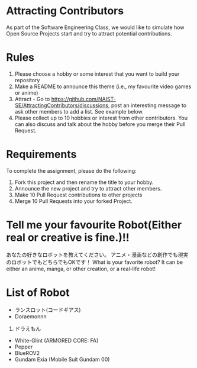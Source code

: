 # Attracting Contributors
As part of the Software Engineering Class, we would like to simulate how Open Source Projects start and try to attract potential contributions.

# Rules

1. Please choose a hobby or some interest that you want to build your repository
2. Make a README to announce this theme (i.e., my favourite video games or anime)
3. Attract - Go to https://github.com/NAIST-SE/AttractingContributors/discussions, post an interesting message to ask other members to add a list. See example below.
4. Please collect up to 10 hobbies or interest from other contributors. You can also discuss and talk about the hobby before you merge their Pull Request.

# Requirements
To complete the assignment, please do the following:
1. Fork this project and then rename the title to your hobby. 
2. Announce the new project and try to attract other members.
3. Make 10 Pull Request contributions to other projects
4. Merge 10 Pull Requests into your forked Project.

# Tell me your favourite Robot(Either real or creative is fine.)!!
あなたの好きなロボットを教えてください。 アニメ・漫画などの創作でも現実のロボットでもどちらでもOKです！
What is your favorite robot? It can be either an anime, manga, or other creation, or a real-life robot!

# List of Robot
- ランスロット(コードギアス)
- Doraemonnn
1. ドラえもん
- White-Glint (ARMORED CORE: FA)
- Pepper
- BlueROV2  
- Gundam Exia (Mobile Suit Gundam 00)
